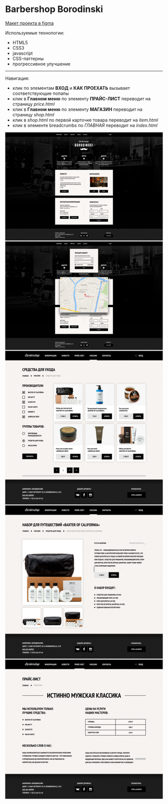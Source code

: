 # Barbershop Borodinski

[Макет проекта в figma](https://www.figma.com/file/Uz3eILWGgNCKybYvNOV3VA/HTML-1-%D0%91%D0%B0%D1%80%D0%B1%D0%B5%D1%80%D1%88%D0%BE%D0%BF?node-id=0%3A1)

Используемые технологии:
- HTML5
- CSS3
- javascript
- CSS-паттерны
- прогрессивное улучшение
---
Навигация:
- клик по элементам **ВХОД** и **КАК ПРОЕХАТЬ** вызывает соответствующие попапы
- клик в **Главном меню** по элементу **ПРАЙС-ЛИСТ** переводит на страницу *price.html*
- клик в **Главном меню** по элементу **МАГАЗИН** переводит на страницу *shop.html*
- клик в *shop.html* по первой карточке товара переводит на *item.html*
- клик в элементе breadcrumbs по *ГЛАВНАЯ* переводит на *index.html*

![index](./img/readme-images/index.png)
![popaps](./img/readme-images/popaps.png)
![catalog](./img/readme-images/catalog.png)
![product](./img/readme-images/product.png)
![price](./img/readme-images/price.png)

